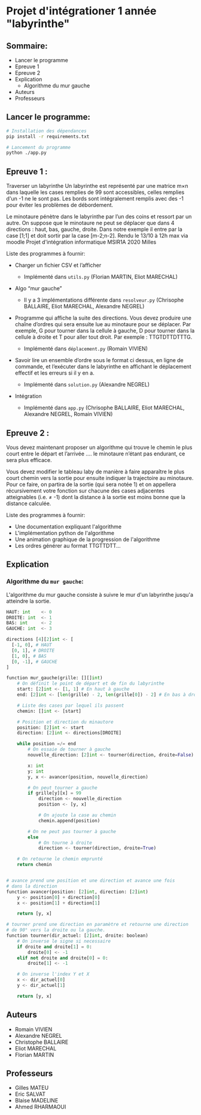 # Projet d'intégrationer 1 année "labyrinthe"

## Sommaire:
- Lancer le programme
- Epreuve 1
- Epreuve 2
- Explication
    - Algorithme du mur gauche
- Auteurs
- Professeurs

## Lancer le programme:

```bash
# Installation des dépendances
pip install -r requirements.txt

# Lancement du programme
python ./app.py
```

## Epreuve 1 :

Traverser un labyrinthe Un labyrinthe est représenté par une matrice m×n dans laquelle les cases remplies de 99 
sont accessibles, celles remplies d'un -1 ne le sont pas. Les bords sont intégralement 
remplis avec des -1 pour éviter les problèmes de débordement. 

Le minotaure pénètre dans le labyrinthe par l’un des coins et ressort par un autre. 
On suppose que le minotaure ne peut se déplacer que dans 4 directions : haut, bas, gauche, droite. 
Dans notre exemple il entre par la case [1;1] et doit sortir par la case [m-2;n-2]. Rendu le 13/10 à 12h max via moodle 
Projet d'intégration informatique MSIR1A 2020 Milles

Liste des programmes à fournir: 
- Charger un fichier CSV et l’afficher
    - Implémenté dans `utils.py` (Florian MARTIN, Eliot MARECHAL)

- Algo “mur gauche”
    - Il y a 3 implémentations différente dans `resolveur.py` (Chrisophe BALLAIRE, Eliot MARECHAL, Alexandre NEGREL)
- Programme qui affiche la suite des directions. Vous devez produire une chaîne d’ordres qui sera ensuite lue au minotaure pour se déplacer. Par exemple, G pour tourner dans la cellule à gauche, D pour tourner dans la cellule à droite et T pour aller tout droit. 
Par exemple : TTGTDTTDTTTG.
    - Implémenté dans `déplacement.py` (Romain VIVIEN)
- Savoir lire un ensemble d’ordre sous le format ci dessus, en ligne de commande, et l’exécuter dans le labyrinthe en affichant le déplacement effectif et les erreurs si il y en a.
    - Implémenté dans `solution.py` (Alexandre NEGREL)
- Intégration
    - Implémenté dans `app.py` (Chrisophe BALLAIRE, Eliot MARECHAL, Alexandre NEGREL, Romain VIVIEN)

## Epreuve 2 :

Vous devez maintenant proposer un algorithme qui trouve le chemin le plus court entre le
départ et l’arrivée …. le minotaure n’étant pas endurant, ce sera plus efficace.

Vous devez modifier le tableau laby de manière à faire apparaître le plus
court chemin vers la sortie pour ensuite indiquer la trajectoire au minotaure. Pour ce faire,
on partira de la sortie (qui sera notée 1) et on appellera récursivement votre fonction sur
chacune des cases adjacentes atteignables (i.e. ≠ -1) dont la distance à la sortie est moins
bonne que la distance calculée.

Liste des programmes à fournir:
- Une documentation expliquant l'algorithme
- L'implémentation python de l'algorithme
- Une animation graphique de la progression de l'algorithme
- Les ordres générer au format TTGTTDTT...

## Explication
### Algorithme du `mur gauche`:
L'algorithme du mur gauche consiste à suivre le mur d'un labyrinthe jusqu'a atteindre la sortie.

```python
HAUT: int    <- 0
DROITE: int  <- 1
BAS: int     <- 2
GAUCHE: int  <- 3

directions [4][2]int <- [
  [-1, 0], # HAUT
  [0, 1], # DROITE
  [1, 0], # BAS
  [0, -1], # GAUCHE
]

function mur_gauche(grille: [][]int)
    # On définit le point de départ et de fin du labyrinthe
    start: [2]int <- [1, 1] # En haut à gauche
    end: [2]int <- [len(grille) - 2, len(grille[0]) - 2] # En bas à droite

    # Liste des cases par lequel ils passent
    chemin: []int <- [start]

    # Position et direction du minautore
    position: [2]int <- start
    direction: [2]int <- directions[DROITE]

    while position =/= end
        # On essaie de tourner à gauche
        nouvelle_direction: [2]int <- tourner(direction, droite=False)

        x: int
        y: int
        y, x <- avancer(position, nouvelle_direction)

        # On peut tourner a gauche
        if grille[y][x] = 99
            direction <- nouvelle_direction
            position <- [y, x]

            # On ajoute la case au chemin
            chemin.append(position)

        # On ne peut pas tourner à gauche
        else
            # On tourne à droite
            direction <- tourner(direction, droite=True)

    # On retourne le chemin emprunté
    return chemin


# avance prend une position et une direction et avance une fois
# dans la direction
function avancer(position: [2]int, direction: [2]int)
    y <- position[0] + direction[0]
    x <- position[1] + direction[1]

    return [y, x]

# tourner prend une direction en paramètre et retourne une direction
# de 90° vers la droite ou la gauche.
function tourner(dir_actuel: [2]int, droite: boolean)
    # On inverse le signe si necessaire
    if droite and droite[1] = 0:
        droite[0] <- -1
    elif not droite and droite[0] = 0:
        droite[1] <- -1

    # On inverse l'index Y et X
    x <- dir_actuel[0]
    y <- dir_actuel[1]

    return [y, x]
```

## Auteurs 
 - Romain VIVIEN
 - Alexandre NEGREL
 - Christophe BALLAIRE
 - Eliot MARECHAL 
 - Florian MARTIN 

## Professeurs
 - Gilles MATEU
 - Eric SALVAT
 - Blaise MADELINE 
 - Ahmed RHARMAOUI
